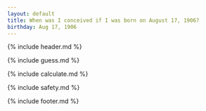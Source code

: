 ```yaml
---
layout: default
title: When was I conceived if I was born on August 17, 1906?
birthday: Aug 17, 1906
---
```


{% include header.md %}

{% include guess.md %}

{% include calculate.md %}

{% include safety.md %}

{% include footer.md %}



